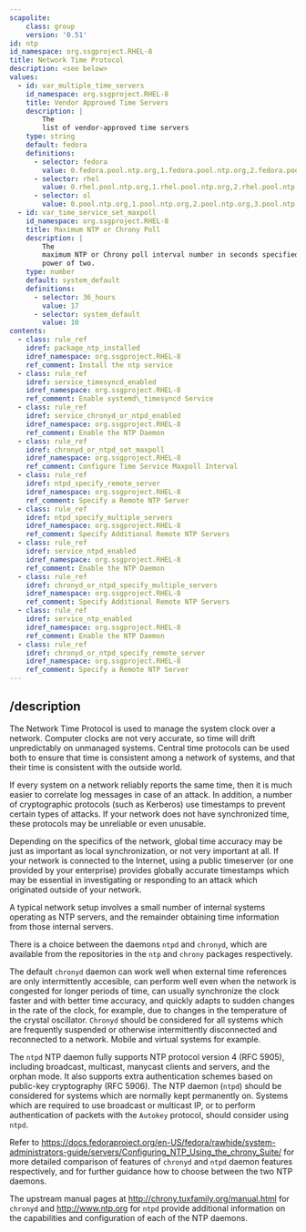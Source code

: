 ```yaml
---
scapolite:
    class: group
    version: '0.51'
id: ntp
id_namespace: org.ssgproject.RHEL-8
title: Network Time Protocol
description: <see below>
values:
  - id: var_multiple_time_servers
    id_namespace: org.ssgproject.RHEL-8
    title: Vendor Approved Time Servers
    description: |
        The
        list of vendor-approved time servers
    type: string
    default: fedora
    definitions:
      - selector: fedora
        value: 0.fedora.pool.ntp.org,1.fedora.pool.ntp.org,2.fedora.pool.ntp.org,3.fedora.pool.ntp.org
      - selector: rhel
        value: 0.rhel.pool.ntp.org,1.rhel.pool.ntp.org,2.rhel.pool.ntp.org,3.rhel.pool.ntp.org
      - selector: ol
        value: 0.pool.ntp.org,1.pool.ntp.org,2.pool.ntp.org,3.pool.ntp.org
  - id: var_time_service_set_maxpoll
    id_namespace: org.ssgproject.RHEL-8
    title: Maximum NTP or Chrony Poll
    description: |
        The
        maximum NTP or Chrony poll interval number in seconds specified as a
        power of two.
    type: number
    default: system_default
    definitions:
      - selector: 36_hours
        value: 17
      - selector: system_default
        value: 10
contents:
  - class: rule_ref
    idref: package_ntp_installed
    idref_namespace: org.ssgproject.RHEL-8
    ref_comment: Install the ntp service
  - class: rule_ref
    idref: service_timesyncd_enabled
    idref_namespace: org.ssgproject.RHEL-8
    ref_comment: Enable systemd\_timesyncd Service
  - class: rule_ref
    idref: service_chronyd_or_ntpd_enabled
    idref_namespace: org.ssgproject.RHEL-8
    ref_comment: Enable the NTP Daemon
  - class: rule_ref
    idref: chronyd_or_ntpd_set_maxpoll
    idref_namespace: org.ssgproject.RHEL-8
    ref_comment: Configure Time Service Maxpoll Interval
  - class: rule_ref
    idref: ntpd_specify_remote_server
    idref_namespace: org.ssgproject.RHEL-8
    ref_comment: Specify a Remote NTP Server
  - class: rule_ref
    idref: ntpd_specify_multiple_servers
    idref_namespace: org.ssgproject.RHEL-8
    ref_comment: Specify Additional Remote NTP Servers
  - class: rule_ref
    idref: service_ntpd_enabled
    idref_namespace: org.ssgproject.RHEL-8
    ref_comment: Enable the NTP Daemon
  - class: rule_ref
    idref: chronyd_or_ntpd_specify_multiple_servers
    idref_namespace: org.ssgproject.RHEL-8
    ref_comment: Specify Additional Remote NTP Servers
  - class: rule_ref
    idref: service_ntp_enabled
    idref_namespace: org.ssgproject.RHEL-8
    ref_comment: Enable the NTP Daemon
  - class: rule_ref
    idref: chronyd_or_ntpd_specify_remote_server
    idref_namespace: org.ssgproject.RHEL-8
    ref_comment: Specify a Remote NTP Server
---
```



## /description

The
Network Time Protocol is used to manage the system clock over a network.
Computer clocks are not very accurate, so time will drift unpredictably
on unmanaged systems. Central time protocols can be used both to ensure
that time is consistent among a network of systems, and that their time
is consistent with the outside world.  
  
If every system on a network reliably reports the same time, then it is
much easier to correlate log messages in case of an attack. In addition,
a number of cryptographic protocols (such as Kerberos) use timestamps to
prevent certain types of attacks. If your network does not have
synchronized time, these protocols may be unreliable or even unusable.  
  
Depending on the specifics of the network, global time accuracy may be
just as important as local synchronization, or not very important at
all. If your network is connected to the Internet, using a public
timeserver (or one provided by your enterprise) provides globally
accurate timestamps which may be essential in investigating or
responding to an attack which originated outside of your network.  
  
A typical network setup involves a small number of internal systems
operating as NTP servers, and the remainder obtaining time information
from those internal servers.  
  
There is a choice between the daemons `ntpd` and `chronyd`, which are
available from the repositories in the `ntp` and `chrony` packages
respectively.  
  
The default `chronyd` daemon can work well when external time references
are only intermittently accesible, can perform well even when the
network is congested for longer periods of time, can usually synchronize
the clock faster and with better time accuracy, and quickly adapts to
sudden changes in the rate of the clock, for example, due to changes in
the temperature of the crystal oscillator. `Chronyd` should be
considered for all systems which are frequently suspended or otherwise
intermittently disconnected and reconnected to a network. Mobile and
virtual systems for example.  
  
The `ntpd` NTP daemon fully supports NTP protocol version 4 (RFC 5905),
including broadcast, multicast, manycast clients and servers, and the
orphan mode. It also supports extra authentication schemes based on
public-key cryptography (RFC 5906). The NTP daemon (`ntpd`) should be
considered for systems which are normally kept permanently on. Systems
which are required to use broadcast or multicast IP, or to perform
authentication of packets with the `Autokey` protocol, should consider
using `ntpd`.  
  
Refer to
<https://docs.fedoraproject.org/en-US/fedora/rawhide/system-administrators-guide/servers/Configuring_NTP_Using_the_chrony_Suite/>
for more detailed comparison of features of `chronyd` and `ntpd` daemon
features respectively, and for further guidance how to choose between
the two NTP daemons.  
  
The upstream manual pages at <http://chrony.tuxfamily.org/manual.html>
for `chronyd` and <http://www.ntp.org> for `ntpd` provide additional
information on the capabilities and configuration of each of the NTP
daemons.
